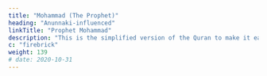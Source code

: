 ```yaml
---
title: "Mohammad (The Prophet)"
heading: "Anunnaki-influenced"
linkTitle: "Prophet Mohammad"
description: "This is the simplified version of the Quran to make it easily readable"
c: "firebrick"
weight: 139
# date: 2020-10-31
---
```

